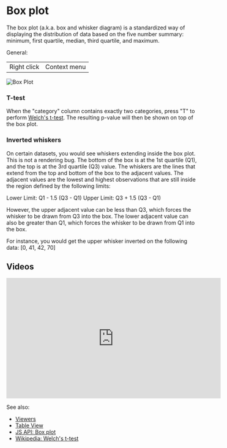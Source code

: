 <!-- TITLE: Box plot-->
<!-- SUBTITLE: -->

# Box plot

The box plot (a.k.a. box and whisker diagram) is a standardized way of displaying the distribution
of data based on the five number summary: minimum, first quartile, median, third quartile, and
maximum.

General: 

|             |              |
|-------------|--------------|
| Right click | Context menu |

![Box Plot](../../uploads/viewers/box-plot.png "Box Plot")

### T-test

When the "category" column contains exactly two categories, press "T" to perform
[Welch's t-test](https://en.wikipedia.org/wiki/Welch%27s_t-test). The resulting p-value 
will then be shown on top of the box plot.

### Inverted whiskers 

On certain datasets, you would see whiskers extending inside the box plot. This is
not a rendering bug. The bottom of the box is at the 1st quartile (Q1), and the
top is at the 3rd quartile (Q3) value.
The whiskers are the lines that extend from the top and bottom of the box to the adjacent values.
The adjacent values are the lowest and highest observations that are still inside the region
 defined by the following limits:

Lower Limit: Q1 - 1.5 (Q3 - Q1)
Upper Limit: Q3 + 1.5 (Q3 - Q1)

However, the upper adjacent value can be less than Q3, which forces the whisker to be drawn from
Q3 into the box. The lower adjacent value can also be greater than Q1, which forces the whisker
to be drawn from Q1 into the box.

For instance, you would get the upper whisker inverted on the following data: [0, 41, 42, 70]

## Videos

<iframe width="560" height="315" src="https://www.youtube.com/embed/7MBXWzdC0-I?start=2332" frameborder="0" allow="accelerometer; autoplay; clipboard-write; encrypted-media; gyroscope; picture-in-picture" allowfullscreen></iframe>

See also: 
  
* [Viewers](../viewers.md)
* [Table View](../../overview/table-view.md)
* [JS API: Box plot](https://public.datagrok.ai/js/samples/ui/viewers/types/box-plot)
* [Wikipedia: Welch's t-test](https://en.wikipedia.org/wiki/Welch%27s_t-test)